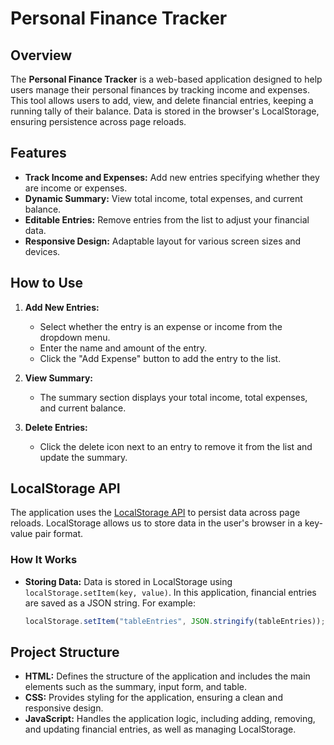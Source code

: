# Personal Finance Tracker

## Overview

The **Personal Finance Tracker** is a web-based application designed to help users manage their personal finances by tracking income and expenses. This tool allows users to add, view, and delete financial entries, keeping a running tally of their balance. Data is stored in the browser's LocalStorage, ensuring persistence across page reloads.

## Features

- **Track Income and Expenses:** Add new entries specifying whether they are income or expenses.
- **Dynamic Summary:** View total income, total expenses, and current balance.
- **Editable Entries:** Remove entries from the list to adjust your financial data.
- **Responsive Design:** Adaptable layout for various screen sizes and devices.

## How to Use

1. **Add New Entries:**
   - Select whether the entry is an expense or income from the dropdown menu.
   - Enter the name and amount of the entry.
   - Click the "Add Expense" button to add the entry to the list.

2. **View Summary:**
   - The summary section displays your total income, total expenses, and current balance.

3. **Delete Entries:**
   - Click the delete icon next to an entry to remove it from the list and update the summary.

## LocalStorage API

The application uses the [LocalStorage API](https://developer.mozilla.org/en-US/docs/Web/API/Window/localStorage) to persist data across page reloads. LocalStorage allows us to store data in the user's browser in a key-value pair format.

### How It Works

- **Storing Data:**
  Data is stored in LocalStorage using `localStorage.setItem(key, value)`. In this application, financial entries are saved as a JSON string. For example:
  ```javascript
  localStorage.setItem("tableEntries", JSON.stringify(tableEntries));

## Project Structure

- **HTML:** Defines the structure of the application and includes the main elements such as the summary, input form, and table.
- **CSS:** Provides styling for the application, ensuring a clean and responsive design.
- **JavaScript:** Handles the application logic, including adding, removing, and updating financial entries, as well as managing LocalStorage.



